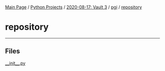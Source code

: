 [Main Page](/) / [Python Projects](/python) / [2020-08-17: Vault 3](/python/2020-08-17_Vault_3) / [pgi](/python/2020-08-17_Vault_3/pgi) / [repository](/python/2020-08-17_Vault_3/pgi/repository)

# repository

-----

## Files

[\_\_init\_\_.py](\_\_init\_\_.py)